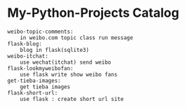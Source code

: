 # My-Python-Projects Catalog

	weibo-topic-comments:
		in weibo.com topic class run message
	flask-blog:
		blog in flask(sqlite3)
	weibo-itchat:
		use wechat(itchat) send weibo
	flask-lookmyweibofan:
		use flask write show weibo fans
	get-tieba-images:
		get tieba images
	flask-short-url:
		use flask : create short url site
